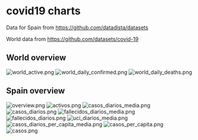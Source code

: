 # covid19 charts

Data for Spain from https://github.com/datadista/datasets

World data from https://github.com/datasets/covid-19

## World overview
![world_active.png](world_active.png)
![world_daily_confirmed.png](world_daily_confirmed.png)
![world_daily_deaths.png](world_daily_deaths.png)

## Spain overview

![overview.png](overview.png)
![activos.png](activos.png)
![casos_diarios_media.png](casos_diarios_media.png)
![casos_diarios.png](casos_diarios.png)
![fallecidos_diarios_media.png](fallecidos_diarios_media.png)
![fallecidos_diarios.png](fallecidos_diarios.png)
![uci_diarios_media.png](uci_diarios_media.png)
![casos_diarios_per_capita_media.png](casos_diarios_per_capita_media.png)
![casos_per_capita.png](casos_per_capita.png)
![casos.png](casos.png)
